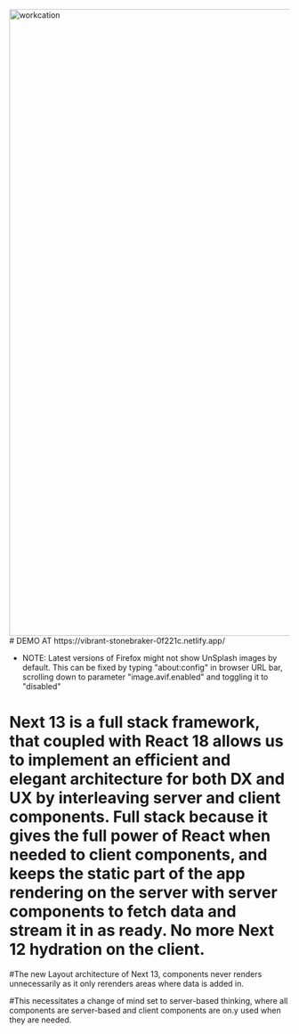 <img width="1126" alt="workcation" src="https://user-images.githubusercontent.com/1424640/211996581-f3fd3cee-5192-486a-85c7-57b30b1c0371.png">
# DEMO AT https://vibrant-stonebraker-0f221c.netlify.app/


* NOTE: Latest versions of Firefox might not show UnSplash images by default. This can be fixed by typing "about:config" in browser URL bar, scrolling down to parameter "image.avif.enabled" and toggling it to "disabled"

# Next 13 is a full stack framework, that coupled with React 18 allows us to implement an efficient and elegant architecture for both DX and UX by interleaving server and client components. Full stack because it gives the full power of React when needed to  client components, and keeps the static part of the app rendering on the server with server components to fetch data and stream it in as ready. No more Next 12  hydration on the client.

#The new Layout architecture of Next 13, components never renders unnecessarily as it only rerenders areas where data is added in.

#This necessitates a change of mind set to server-based thinking, where all components are server-based and client components are on.y used when they are needed.
